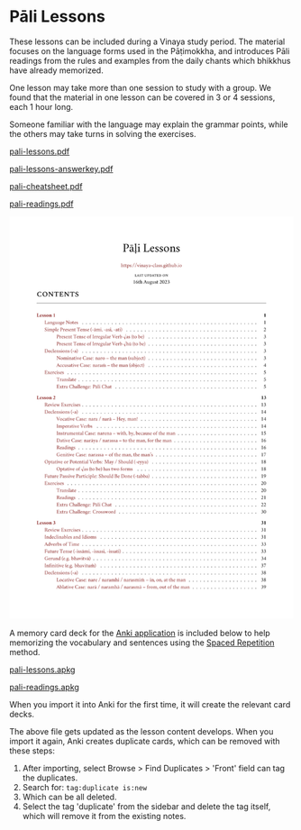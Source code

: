 # Pāli Lessons

These lessons can be included during a Vinaya study period. The material focuses on the language forms used in the Pāṭimokkha, and introduces Pāli readings from the rules and examples from the daily chants which bhikkhus have already memorized.

One lesson may take more than one session to study with a group. We found that the material in one lesson can be covered in 3 or 4 sessions, each 1 hour long.

Someone familiar with the language may explain the grammar points, while the others may take turns in solving the exercises.

[pali-lessons.pdf](./includes/docs/pali-lessons.pdf)

[pali-lessons-answerkey.pdf](./includes/docs/pali-lessons-answerkey.pdf)

[pali-cheatsheet.pdf](./includes/docs/pali-cheatsheet.pdf)

[pali-readings.pdf](./includes/docs/pali-readings.pdf)

[![Pali Lessons](./includes/docs/pali-lessons-thumb.png)](./includes/docs/pali-lessons.pdf)

A memory card deck for the [Anki application](https://apps.ankiweb.net/) is included below to help memorizing the vocabulary and sentences using the [Spaced Repetition](https://gwern.net/spaced-repetition) method.

[pali-lessons.apkg](./includes/docs/pali-lessons.apkg)

[pali-readings.apkg](./includes/docs/pali-readings.apkg)

When you import it into Anki for the first time, it will create the relevant card decks.

The above file gets updated as the lesson content develops. When you import it again, Anki creates duplicate cards, which can be removed with these steps:

1. After importing, select Browse > Find Duplicates > 'Front' field can tag the duplicates.
2. Search for: `tag:duplicate is:new`
3. Which can be all deleted.
4. Select the tag 'duplicate' from the sidebar and delete the tag itself, which will remove it from the existing notes.
